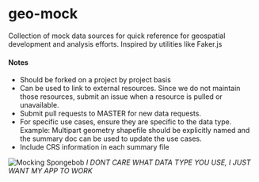 # geo-mock
Collection of mock data sources for quick reference for geospatial development and analysis efforts. Inspired by utilities like Faker.js

#### Notes
- Should be forked on a project by project basis
- Can be used to link to external resources. Since we do not maintain those resources, submit an issue when a resource is pulled or unavailable. 
- Submit pull requests to MASTER for new data requests. 
- For specific use cases, ensure they are specific to the data type. Example: Multipart geometry shapefile should be explicitly named and the summary doc can be used to update the use cases. 
- Include CRS information in each summary file

![Mocking Spongebob](https://hips.hearstapps.com/hmg-prod.s3.amazonaws.com/images/mocking-spongebob-1556133078.jpg)
*I DONT CARE WHAT DATA TYPE YOU USE, I JUST WANT MY APP TO WORK*
